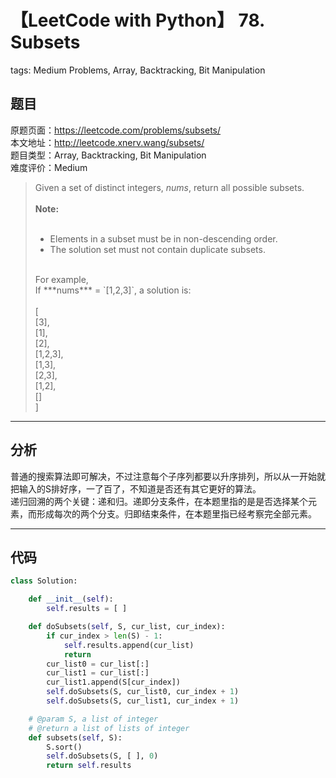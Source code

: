 # 【LeetCode with Python】 78. Subsets
tags: Medium Problems, Array, Backtracking, Bit Manipulation

## 题目
原题页面：<https://leetcode.com/problems/subsets/><br/>
本文地址：<http://leetcode.xnerv.wang/subsets/><br/>
题目类型：Array, Backtracking, Bit Manipulation<br/>
难度评价：Medium<br/>

> Given a set of distinct integers, <i>nums</i>, return all possible subsets.<br/>
><br/>
> **Note:**<br/>
><br/>
> * Elements in a subset must be in non-descending order.<br/>
> * The solution set must not contain duplicate subsets.<br/>
><br/>
> For example,<br/>
> If ***nums*** = `[1,2,3]`, a solution is:<br/>
><br/>
>     [<br/>
>       [3],<br/>
>       [1],<br/>
>       [2],<br/>
>       [1,2,3],<br/>
>       [1,3],<br/>
>       [2,3],<br/>
>       [1,2],<br/>
>       []<br/>
>     ]<br/>

<!-- more -->

---
## 分析
普通的搜索算法即可解决，不过注意每个子序列都要以升序排列，所以从一开始就把输入的S排好序，一了百了，不知道是否还有其它更好的算法。<br/>
递归回溯的两个关键：递和归。递即分支条件，在本题里指的是是否选择某个元素，而形成每次的两个分支。归即结束条件，在本题里指已经考察完全部元素。<br/>

---
## 代码
``` python
class Solution:

    def __init__(self):
        self.results = [ ]

    def doSubsets(self, S, cur_list, cur_index):
        if cur_index > len(S) - 1:
            self.results.append(cur_list)
            return
        cur_list0 = cur_list[:]
        cur_list1 = cur_list[:]
        cur_list1.append(S[cur_index])
        self.doSubsets(S, cur_list0, cur_index + 1)
        self.doSubsets(S, cur_list1, cur_index + 1)

    # @param S, a list of integer
    # @return a list of lists of integer
    def subsets(self, S):
        S.sort()
        self.doSubsets(S, [ ], 0)
        return self.results
```
